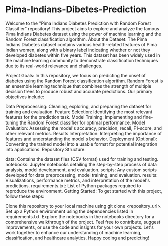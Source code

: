 # Pima-Indians-Dibetes-Prediction
Welcome to the "Pima Indians Diabetes Prediction with Random Forest Classifier" repository! This project aims to explore and analyze the famous Pima Indians Diabetes dataset using the power of machine learning and the Random Forest classification algorithm.
About the Dataset:
The Pima Indians Diabetes dataset contains various health-related features of Pima Indian women, along with a binary label indicating whether or not they developed diabetes within five years. This dataset has been widely used in the machine learning community to demonstrate classification techniques due to its real-world relevance and challenges.

Project Goals:
In this repository, we focus on predicting the onset of diabetes using the Random Forest classification algorithm. Random Forest is an ensemble learning technique that combines the strength of multiple decision trees to produce robust and accurate predictions. Our primary objectives include:

Data Preprocessing: Cleaning, exploring, and preparing the dataset for training and evaluation.
Feature Selection: Identifying the most relevant features for the prediction task.
Model Training: Implementing and fine-tuning the Random Forest classifier for optimal performance.
Model Evaluation: Assessing the model's accuracy, precision, recall, F1-score, and other relevant metrics.
Results Interpretation: Interpreting the importance of features and understanding the model's behavior.
Deployment (Optional): Converting the trained model into a usable format for potential integration into applications.
Repository Structure:

data: Contains the dataset files (CSV format) used for training and testing.
notebooks: Jupyter notebooks detailing the step-by-step process of data analysis, model development, and evaluation.
scripts: Any custom scripts developed for data preprocessing, model training, and evaluation.
results: Visualizations, performance metrics, and interpretation of the model's predictions.
requirements.txt: List of Python packages required to reproduce the environment.
Getting Started:
To get started with this project, follow these steps:

Clone this repository to your local machine using git clone <repository_url>.
Set up a Python environment using the dependencies listed in requirements.txt.
Explore the notebooks in the notebooks directory for a comprehensive walkthrough of the project.
Feel free to contribute, suggest improvements, or use the code and insights for your own projects. Let's work together to enhance our understanding of machine learning, classification, and healthcare analytics. Happy coding and predicting!

